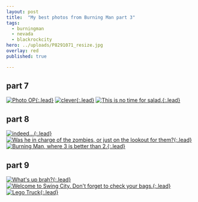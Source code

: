 ```yaml
---
layout: post
title:  "My best photos from Burning Man part 3"
tags:
  - burningman
  - nevada
  - blackrockcity
hero: ../uploads/P8291071_resize.jpg
overlay: red
published: true

---
```


## part 7
[![Photo OP](../uploads/P8291064_resize.jpg){:.lead}](../uploads/P8291064.jpg)
[![clever](../uploads/P8291059_resize.jpg){:.lead}](../uploads/P8291059.jpg)
[![This is no time for salad.](../uploads/P8291061_resize.jpg){:.lead}](../uploads/P8291061.jpg)
## part 8
[![indeed...](../uploads/P8291071_resize.jpg){:.lead}](../uploads/P8291071.jpg)
[![Was he in charge of the zombies, or just on the lookout for them?](../uploads/P8291066_resize.jpg){:.lead}](../uploads/P8291066.jpg)
[![Burning Man, where 3 is better than 2.](../uploads/P8291068_resize.jpg){:.lead}](../uploads/P8291068.jpg)
## part 9
[![What's up brah?](../uploads/P8291092_resize.jpg){:.lead}](../uploads/P8291092.jpg)
[![Welcome to Swing City. Don't forget to check your bags.](../uploads/P8291097_resize.jpg){:.lead}](../uploads/P8291097.jpg)
[![Lego Truck](../uploads/P8291106_resize.jpg){:.lead}](../uploads/P8291106.jpg)